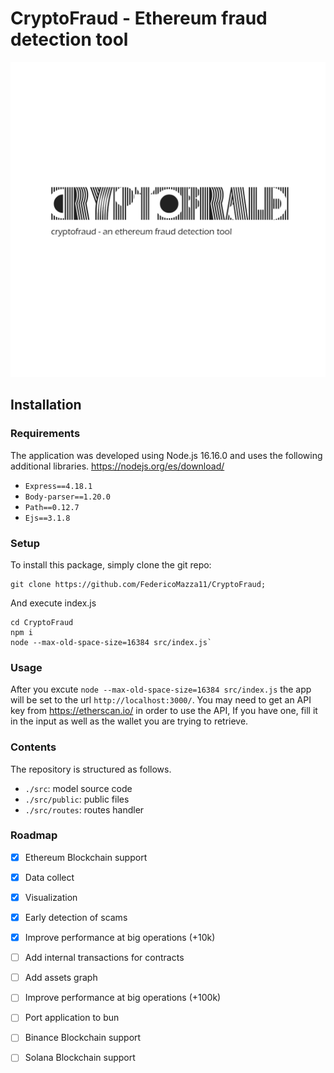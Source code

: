 CryptoFraud - Ethereum fraud detection tool
============================================

<div align="center">
    <img alt="Logo" src="https://github.com/FedericoMazza11/CryptoFraud/blob/main/src/public/CryptoFraudLogoGit.png">
</div>

## Installation

### Requirements

The application was developed using Node.js 16.16.0 and uses the following additional libraries.
https://nodejs.org/es/download/

* `Express==4.18.1`
* `Body-parser==1.20.0`
* `Path==0.12.7`
* `Ejs==3.1.8`

### Setup

To install this package, simply clone the git repo:

```
git clone https://github.com/FedericoMazza11/CryptoFraud;
```

And execute index.js

```
cd CryptoFraud 
npm i
node --max-old-space-size=16384 src/index.js`
```

### Usage

After you excute `node --max-old-space-size=16384 src/index.js` the app will be set to the url `http://localhost:3000/`.
You may need to get an API key from https://etherscan.io/ in order to use the API,
If you have one, fill it in the input as well as the wallet you are trying to retrieve.

### Contents

The repository is structured as follows.

* `./src`: model source code
* `./src/public`: public files
* `./src/routes`: routes handler

### Roadmap
- [X] Ethereum Blockchain support
- [X] Data collect
- [X] Visualization
- [X] Early detection of scams
- [x] Improve performance at big operations (+10k)
- [ ] Add internal transactions for contracts
- [ ] Add assets graph
- [ ] Improve performance at big operations (+100k)
- [ ] Port application to bun
- [ ] Binance Blockchain support
- [ ] Solana Blockchain support


